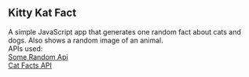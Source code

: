 ## Kitty Kat Fact 

A simple JavaScript app that generates one random fact about cats and dogs. Also shows a random image of an animal.  
APIs used:   
[Some Random Api](https://some-random-api.ml/)  
[Cat Facts API](https://catfact.ninja/)